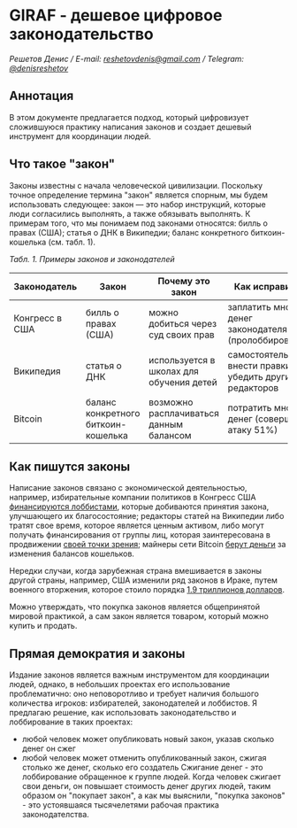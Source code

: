# GIRAF - дешевое цифровое законодательство

_Решетов Денис / E-mail:_ [_reshetovdenis@gmail.com_](mailto:reshetovdenis@gmail.com) _/ Telegram:_ [_@denisreshetov_](https://t.me/denisreshetov)

## Аннотация
В этом документе предлагается подход, который цифровизует сложившуюся практику написания законов и создает дешевый инструмент для координации людей.

## Что такое "закон"
Законы известны с начала человеческой цивилизации. Поскольку точное определение термина "закон" является спорным, мы будем использовать следующее: закон — это набор инструкций, которые люди согласились выполнять, а также обязывать выполнять. К примерам того, что мы понимаем под законами относятся: билль о правах (США); статья о ДНК в Википедии; баланс конкретного биткоин-кошелька (см. табл. 1). 

_Табл. 1. Примеры законов и законодателей_

| Законодатель | Закон | Почему это закон | Как исправить |
| ----------- | ----------- | ----------- | ----------- |
| Конгресс в США | билль о правах (США) | можно добиться через суд своих прав | заплатить много денег законодателям (пролоббировать) |
| Википедия | статья о ДНК | используется в школах для обучения детей | самостоятельно внести правки и убедить других редакторов |
| Bitcoin | баланс конкретного биткоин-кошелька | возможно расплачиваться данным балансом | потратить много денег (совершить атаку 51%) |

## Как пишутся законы
Написание законов связано с экономической деятельностью, например, избирательные компании политиков в Конгресс США [финансируются лоббистами](https://en.wikipedia.org/wiki/Lobbying_in_the_United_States), которые добиваются принятия закона, улучшающего их благосостояние; редакторы статей на Википедии либо тратят свое время, которое является ценным активом, либо могут получать финансирования от группы лиц, которая заинтересована в продвижении [своей точки зрения](https://en.wikipedia.org/wiki/Wikipedia:Edit_warring);
майнеры сети Bitcoin [берут деньги](https://bitcoin.org/bitcoin.pdf) за изменения балансов кошельков.

Нередки случаи, когда зарубежная страна вмешивается в законы другой страны, например, США изменили ряд законов в Ираке, путем военного вторжения, которое стоило порядка [1.9 триллионов долларов](https://www.reuters.com/article/politicsNews/idUSN2450753720071024).

Можно утверждать, что покупка законов является общепринятой мировой практикой, а сам закон является товаром, который можно купить и продать.

## Прямая демократия и законы
Издание законов является важным инструментом для координации людей, однако, в небольших проектах его использование проблематично: оно неповоротливо и требует наличия большого количества игроков: избирателей, законодателей и лоббистов.
Я предлагаю решение, как использовать законодательство и лоббирование в таких проектах:
- любой человек может опубликовать новый закон, указав сколько денег он сжег
- любой человек может отменить опубликованный закон, сжигая столько же денег, сколько его создатель
Сжигание денег - это лоббирование обращенное к группе людей. Когда человек сжигает свои деньги, он повышает стоимость денег других людей, таким образом он "покупает закон", а как мы выяснили, "покупка законов" - это устоявшаяся тысячелетями рабочая практика законодателства.

## 